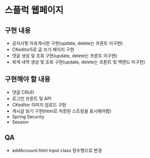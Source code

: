 # 스플럭 웹페이지

## 구현 내용

  - 공지사항 자유게시판 구현(update, delete는 프론트 미구현)
  - CKeditor5로 글 쓰기 페이지 구현
  - 댓글 생성 및 조회 구현(update, delete는 프론트 미구현)
  - 회계 내역 생성 및 조회 구현(update, delete는 프톤트 및 백엔드 미구현)

## 구현해야 할 내용

  - 댓글 CRUD
  - 로그인 프론트 및 API
  - CKeditor 이미지 업로드 구현
  - 게시글 읽기 구현(html로 저장된 스트링을 표시해야함)
  - Spring Security
  - Session
  
## QA
  
  - addAccount.html input class 정수형으로 변경